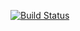 [![Build Status](https://travis-ci.org/rpaddock/eternaldraft_backend.svg?branch=master)](https://travis-ci.org/rpaddock/eternaldraft_backend)



